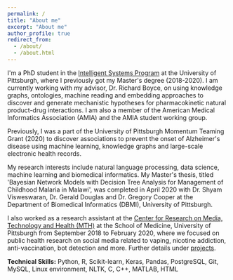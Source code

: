 ```yaml
---
permalink: /
title: "About me"
excerpt: "About me"
author_profile: true
redirect_from: 
  - /about/
  - /about.html
---
```


I'm a PhD student in the [Intelligent Systems Program](https://www.isp.pitt.edu/ "ISP") at the University of Pittsburgh, where I previously got my Master's degree (2018-2020). I am currently working with my advisor, Dr. Richard Boyce, on using knowledge graphs, ontologies, machine reading and embedding approaches to discover and generate mechanistic hypotheses for pharmacokinetic natural product-drug interactions. I am also a member of the American Medical Informatics Association (AMIA) and the AMIA student working group.

Previously, I was a part of the University of Pittsburgh Momentum Teaming Grant (2020) to discover associations to prevent the onset of Alzheimer's disease using machine learning, knowledge graphs and large-scale electronic health records.

My research interests include natural language processing, data science, machine learning and biomedical informatics. My Master's thesis, titled 'Bayesian Network Models with Decision Tree Analysis for Management of Childhood Malaria in Malawi', was completed in April 2020 with Dr. Shyam Visweswaran, Dr. Gerald Douglas and Dr. Gregory Cooper at the Department of Biomedical Informatics (DBMI), University of Pittsburgh.

I also worked as a research assistant at the [Center for Research on Media, Technology and Health (MTH)](https://www.crmth.pitt.edu/) at the School of Medicine, University of Pittsburgh from September 2018 to February 2020, where we focused on public health research on social media related to vaping, nicotine addiction, anti-vaccination, bot detection and more. Further details under [projects](https://sanyabt.github.io/projects/).

**Technical Skills:** Python, R, Scikit-learn, Keras, Pandas, PostgreSQL, Git, MySQL, Linux environment, NLTK, C, C++, MATLAB, HTML
